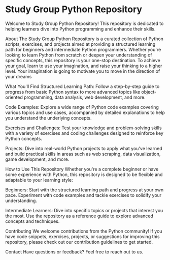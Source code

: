 # Study Group Python Repository 

Welcome to Study Group Python Repository! This repository is dedicated to helping learners dive into Python programming and enhance their skills.

About
The Study Group Python Repository is a curated collection of Python scripts, exercises, and projects aimed at providing a structured learning path for beginners and intermediate Python programmers. Whether you're looking to learn Python from scratch or deepen your understanding of specific concepts, this repository is your one-stop destination.
To achieve your goal, learn to use your imagination, and raise your thinking to a higher level. Your imagination is going to motivate you to move in the direction of your dreams

What You'll Find
Structured Learning Path: Follow a step-by-step guide to progress from basic Python syntax to more advanced topics like object-oriented programming, data analysis, web development, and more.

Code Examples: Explore a wide range of Python code examples covering various topics and use cases, accompanied by detailed explanations to help you understand the underlying concepts.

Exercises and Challenges: Test your knowledge and problem-solving skills with a variety of exercises and coding challenges designed to reinforce key Python concepts.

Projects: Dive into real-world Python projects to apply what you've learned and build practical skills in areas such as web scraping, data visualization, game development, and more.

How to Use This Repository
Whether you're a complete beginner or have some experience with Python, this repository is designed to be flexible and adaptable to your learning style:

Beginners: Start with the structured learning path and progress at your own pace. Experiment with code examples and tackle exercises to solidify your understanding.

Intermediate Learners: Dive into specific topics or projects that interest you the most. Use the repository as a reference guide to explore advanced concepts and techniques.

Contributing
We welcome contributions from the Python community! If you have code snippets, exercises, projects, or suggestions for improving this repository, please check out our contribution guidelines to get started.

Contact
Have questions or feedback? Feel free to reach out to us.
